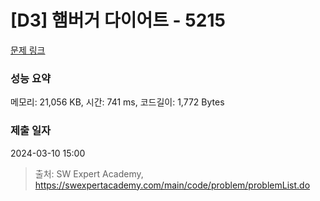 # [D3] 햄버거 다이어트 - 5215 

[문제 링크](https://swexpertacademy.com/main/code/problem/problemDetail.do?contestProbId=AWT-lPB6dHUDFAVT) 

### 성능 요약

메모리: 21,056 KB, 시간: 741 ms, 코드길이: 1,772 Bytes

### 제출 일자

2024-03-10 15:00



> 출처: SW Expert Academy, https://swexpertacademy.com/main/code/problem/problemList.do